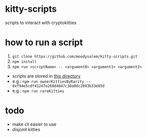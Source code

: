 # kitty-scripts
scripts to interact with cryptokitties

# how to run a script
1. `git clone https://github.com/moodysalem/kitty-scripts.git`
1. `npm install`
1. `npm run <scriptName> -- <argument0> <argument1> <argument2>`
  - scripts are stored in [this directory](https://github.com/moodysalem/kitty-scripts/tree/master/src/filters)
  - e.g.: `npm run ownerKittiesByRarity -- 0xf94e5cdf41247e268d4847c30a0dc2893b33e85d`
  - e.g.: `npm run rareKitties`
  
# todo
- make cli easier to use
- disjoint kitties

